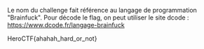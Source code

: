 Le nom du challenge fait référence au langage de programmation "Brainfuck".
Pour décode le flag, on peut utiliser le site dcode : https://www.dcode.fr/langage-brainfuck

HeroCTF{ahahah_hard_or_not}
